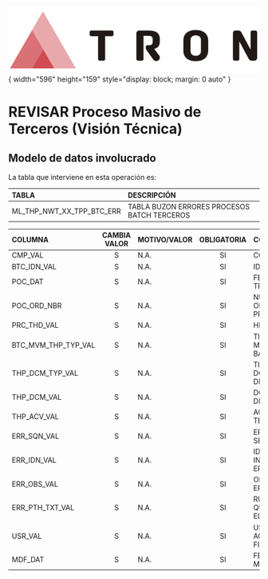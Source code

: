 ![Imagen LOGO](./00-Imagen/logo-TRON.png){ width="596" height="159" style="display: block; margin: 0 auto" }

# REVISAR Proceso Masivo de Terceros (**Visión Técnica**)

## **Modelo de datos involucrado**
La tabla que interviene en esta operación es:

| TABLA | DESCRIPCIÓN |
|:--- |:--- |
| ML_THP_NWT_XX_TPP_BTC_ERR      | TABLA BUZON ERRORES PROCESOS BATCH TERCEROS                                                         |

| COLUMNA | CAMBIA VALOR | MOTIVO/VALOR | OBLIGATORIA | COMENTARIO |
|:--- |:---: |:--- |:---: |:--- |
| CMP_VAL | S | N.A. | SI | COMPANIA | 
| BTC_IDN_VAL | S | N.A. | SI | IDENTIFICADOR | 
| POC_DAT | S | N.A. | SI | FECHA DE TRATAMIENTO | 
| POC_ORD_NBR | S | N.A. | SI | NUMERO DE ORDEN DE PROCESO | 
| PRC_THD_VAL | S | N.A. | SI | HILO | 
| BTC_MVM_THP_TYP_VAL | S | N.A. | SI | TIPO DE MOVIMIENTO BATCH | 
| THP_DCM_TYP_VAL | S | N.A. | SI | TIPO DEL DOCUMENTO DEL TERCERO | 
| THP_DCM_VAL | S | N.A. | SI | DOCUMENTO DEL TERCERO | 
| THP_ACV_VAL | S | N.A. | SI | ACTIVIDAD TERCERO | 
| ERR_SQN_VAL | S | N.A. | SI | ERROR DE SECUENCIA | 
| ERR_IDN_VAL | S | N.A. | SI | IDENTIFICADOR INTERNO DEL ERROR | 
| ERR_OBS_VAL | S | N.A. | SI | OBSERVACION ERROR | 
| ERR_PTH_TXT_VAL | S | N.A. | SI | RUTA EN LA QUE SUCEDE EL ERROR | 
| USR_VAL | S | N.A. | SI | USUARIO QUE ACTUALIZO LA FILA | 
| MDF_DAT | S | N.A. | SI | FECHA MODIFICACION | 